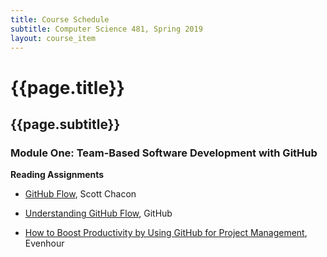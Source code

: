```yaml
---
title: Course Schedule
subtitle: Computer Science 481, Spring 2019
layout: course_item
---
```


# {{page.title}}
## {{page.subtitle}}

### Module One: Team-Based Software Development with GitHub

**Reading Assignments**

- [GitHub Flow](http://scottchacon.com/2011/08/31/github-flow.html), Scott Chacon

- [Understanding GitHub Flow](https://guides.github.com/introduction/flow/), GitHub

- [How to Boost Productivity by Using GitHub for Project
Management](https://everhour.com/blog/project-management-using-github/), Evenhour

